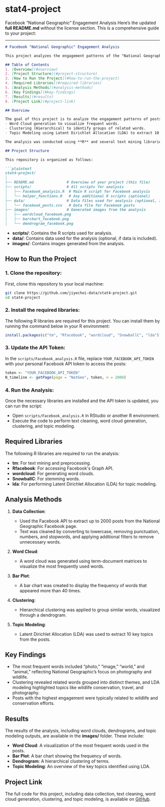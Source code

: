 # stat4-project
Facebook “National Geographic” Engagement Analysis
Here’s the updated **full README.md** without the license section. This is a comprehensive guide to your project:

---

```markdown
# Facebook "National Geographic" Engagement Analysis

This project analyzes the engagement patterns of the "National Geographic" Facebook page by applying text mining techniques, such as word cloud generation, clustering, and topic modeling. The analysis aims to identify key themes, frequent topics, and clusters of related words, providing insights into the page’s content and audience interaction.

## Table of Contents
1. [Overview](#overview)
2. [Project Structure](#project-structure)
3. [How to Run the Project](#how-to-run-the-project)
4. [Required Libraries](#required-libraries)
5. [Analysis Methods](#analysis-methods)
6. [Key Findings](#key-findings)
7. [Results](#results)
8. [Project Link](#project-link)

## Overview

The goal of this project is to analyze the engagement patterns of posts on the "National Geographic" Facebook page using text mining techniques. We collected up to 2000 posts, cleaned the text, and performed various analyses, including:
- Word Cloud generation to visualize frequent words.
- Clustering (Hierarchical) to identify groups of related words.
- Topic Modeling using Latent Dirichlet Allocation (LDA) to extract 10 main topics.

The analysis was conducted using **R** and several text mining libraries.

## Project Structure

This repository is organized as follows:

```plaintext
stat4-project/
│
├── README.md               # Overview of your project (this file)
├── scripts/                # All scripts for analysis
│   ├── Facebook_analysis.R  # Main R script for Facebook analysis
│   └── helper_functions.R   # Any additional R scripts (optional)
├── data/                   # Data files used for analysis (optional, if any)
│   └── facebook_posts.csv   # Data file for Facebook posts
├── images/                 # Generated images from the analysis
│   ├── wordcloud_facebook.png
│   ├── barchart_facebook.png
│   └── dendrogram_facebook.png
```

- **scripts/**: Contains the R scripts used for analysis.
- **data/**: Contains data used for the analysis (optional, if data is included).
- **images/**: Contains images generated from the analysis.

## How to Run the Project

### 1. Clone the repository:

First, clone this repository to your local machine:

```bash
git clone https://github.com/jiyechoi-data/stat4-project.git
cd stat4-project
```

### 2. Install the required libraries:

The following R libraries are required for this project. You can install them by running the command below in your R environment:

```r
install.packages(c("tm", "Rfacebook", "wordcloud", "SnowballC", "lda"))
```

### 3. Update the API Token:

In the `scripts/Facebook_analysis.R` file, replace `YOUR_FACEBOOK_API_TOKEN` with your personal Facebook API token to access the posts:

```r
token <- "YOUR_FACEBOOK_API_TOKEN"
N_timeline <- getPage(page = "NatGeo", token, n = 2000)
```

### 4. Run the Analysis:

Once the necessary libraries are installed and the API token is updated, you can run the script:

- Open `scripts/Facebook_analysis.R` in RStudio or another R environment.
- Execute the code to perform text cleaning, word cloud generation, clustering, and topic modeling.

## Required Libraries

The following R libraries are required to run the analysis:

- **tm**: For text mining and preprocessing.
- **Rfacebook**: For accessing Facebook's Graph API.
- **wordcloud**: For generating word clouds.
- **SnowballC**: For stemming words.
- **lda**: For performing Latent Dirichlet Allocation (LDA) for topic modeling.

## Analysis Methods

1. **Data Collection**: 
   - Used the Facebook API to extract up to 2000 posts from the National Geographic Facebook page.
   - Text was cleaned by converting to lowercase, removing punctuation, numbers, and stopwords, and applying additional filters to remove unnecessary words.

2. **Word Cloud**: 
   - A word cloud was generated using term-document matrices to visualize the most frequently used words.

3. **Bar Plot**: 
   - A bar chart was created to display the frequency of words that appeared more than 40 times.

4. **Clustering**: 
   - Hierarchical clustering was applied to group similar words, visualized through a dendrogram.

5. **Topic Modeling**: 
   - Latent Dirichlet Allocation (LDA) was used to extract 10 key topics from the posts.

## Key Findings

- The most frequent words included “photo,” “image,” “world,” and “animal,” reflecting National Geographic’s focus on photography and wildlife.
- Clustering revealed related words grouped into distinct themes, and LDA modeling highlighted topics like wildlife conservation, travel, and photography.
- Posts with the highest engagement were typically related to wildlife and conservation efforts.

## Results

The results of the analysis, including word clouds, dendrograms, and topic modeling outputs, are available in the **images/** folder. These include:
- **Word Cloud**: A visualization of the most frequent words used in the posts.
- **Bar Plot**: A bar chart showing the frequency of words.
- **Dendrogram**: A hierarchical clustering of terms.
- **Topic Modeling**: An overview of the key topics identified using LDA.

## Project Link

The full code for this project, including data collection, text cleaning, word cloud generation, clustering, and topic modeling, is available on [GitHub](https://github.com/jiyechoi-data/stat4-project/blob/main/Facebook_analysis.R).
```
